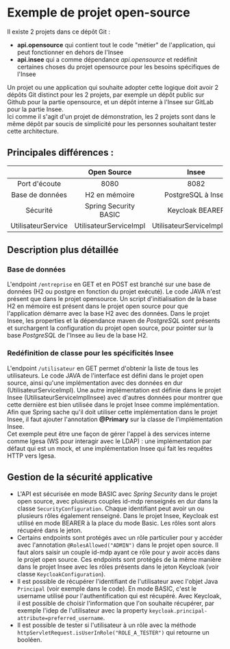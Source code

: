 # Exemple de projet open-source

Il existe 2 projets dans ce dépôt Git :
- **api.opensource** qui contient tout le code "métier" de l'application, qui peut fonctionner en dehors de l'Insee
- **api.insee** qui a comme dépendance *api.opensource* et redéfinit certaines choses du projet opensource pour les besoins spécifiques de l'Insee

Un projet ou une application qui souhaite adopter cette logique doit avoir 2 dépôts Git distinct pour les 2 projets, par exemple un dépôt public sur Github pour la partie opensource, et un dépôt interne à l'Insee sur GitLab pour la partie Insee.  
Ici comme il s'agit d'un projet de démonstration, les 2 projets sont dans le même dépôt par soucis de simplicité pour les personnes souhaitant tester cette architecture.

## Principales différences :

|                     | Open Source            | Insee                       |
| :---:               | :---:                  | :---:                       |
| Port d'écoute       | 8080                   | 8082                        |
| Base de données     | H2 en mémoire          | PostgreSQL à Insee          |
| Sécurité            | Spring Security BASIC  | Keycloak BEARER             |
| UtilisateurService  | UtilisateurServiceImpl | UtilisateurServiceImplInsee |

## Description plus détaillée

### Base de données

L'endpoint `/entreprise` en GET et en POST est branché sur une base de données (H2 ou postgre en fonction du projet exécuté). Le code JAVA n'est présent que dans le projet opensource. Un script d'initialisation de la base H2 en mémoire est présent dans le projet open source pour que l'application démarre avec la base H2 avec des données. Dans le projet Insee, les properties et la dépendance maven de *PostgreSQL* sont présents et surchargent la configuration du projet open source, pour pointer sur la base *PostgreSQL* de l'Insee au lieu de la base H2.

### Redéfinition de classe pour les spécificités Insee

L'endpoint `/utilisateur` en GET permet d'obtenir la liste de tous les utilisateurs. Le code JAVA de l'interface est défini dans le projet open source, ainsi qu'une implémentation avec des données en dur (UtilisateurServiceImpl). Une autre implémentation est définie dans le projet Insee (UtilisateurServiceImplInsee) avec d'autres données pour montrer que cette dernière est bien utilisée dans le projet Insee comme implémentation. Afin que Spring sache qu'il doit utiliser cette implémentation dans le projet Insee, il faut ajouter l'annotation **@Primary** sur la classe de l'implémentation Insee.  
Cet exemple peut être une façon de gérer l'appel à des services interne comme Igesa (WS pour interagir avec le LDAP) : une implémentation par défaut qui est un mock, et une implémentation Insee qui fait les requêtes HTTP vers Igesa.

## Gestion de la sécurité applicative

- L'API est sécurisée en mode BASIC avec *Spring Security* dans le projet open source, avec plusieurs couples id-mdp renseignés en dur dans la classe `SecurityConfiguration`. Chaque identifiant peut avoir un ou plusieurs rôles également renseigné. Dans le projet Insee, Keycloak est utilisé en mode BEARER à la place du mode Basic. Les rôles sont alors récupéré dans le jeton.
- Certains endpoints sont protégés avec un rôle particulier pour y accéder avec l'annotation `@RolesAllowed("ADMIN")` dans le projet open source. Il faut alors saisir un couple id-mdp ayant ce rôle pour y avoir accès dans le projet open source. Ces endpoints sont protégés de la même manière dans le projet Insee avec les rôles présents dans le jeton Keycloak (voir classe `KeycloakConfiguration`).
- Il est possible de récupérer l'identifiant de l'utilisateur avec l'objet Java `Principal` (voir exemple dans le code). En mode BASIC, c'est le username utilisé pour l'authentification qui est récupéré. Avec Keycloak, il est possible de choisir l'information que l'on souhaite récupérer, par exemple l'idep de l'utilisateur avec la property `keycloak.principal-attribute=preferred_username`.
- Il est possible de tester si l'utilisateur à un rôle avec la méthode `httpServletRequest.isUserInRole("ROLE_A_TESTER")` qui retourne un booléen.
